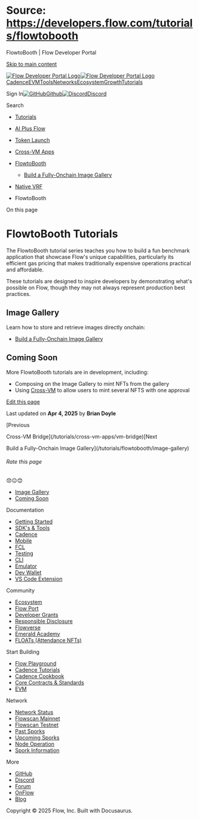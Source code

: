 # Source: https://developers.flow.com/tutorials/flowtobooth

FlowtoBooth | Flow Developer Portal



[Skip to main content](#__docusaurus_skipToContent_fallback)

[![Flow Developer Portal Logo](/img/flow-docs-logo-dark.png)![Flow Developer Portal Logo](/img/flow-docs-logo-light.png)](/)[Cadence](/build/flow)[EVM](/evm/about)[Tools](/tools/clients)[Networks](/networks/flow-networks)[Ecosystem](/ecosystem)[Growth](/growth)[Tutorials](/tutorials)

Sign In[![GitHub]()Github](https://github.com/onflow)[![Discord]()Discord](https://discord.gg/flow)

Search

* [Tutorials](/tutorials)
* [AI Plus Flow](/tutorials/ai-plus-flow)
* [Token Launch](/tutorials/token-launch)
* [Cross-VM Apps](/tutorials/cross-vm-apps)
* [FlowtoBooth](/tutorials/flowtobooth)

  + [Build a Fully-Onchain Image Gallery](/tutorials/flowtobooth/image-gallery)
* [Native VRF](/tutorials/native-vrf)

* FlowtoBooth

On this page

# FlowtoBooth Tutorials

The FlowtoBooth tutorial series teaches you how to build a fun benchmark application that showcase Flow's unique capabilities, particularly its efficient gas pricing that makes traditionally expensive operations practical and affordable.

These tutorials are designed to inspire developers by demonstrating what's possible on Flow, though they may not always represent production best practices.

## Image Gallery[​](#image-gallery "Direct link to Image Gallery")

Learn how to store and retrieve images directly onchain:

* [Build a Fully-Onchain Image Gallery](/tutorials/flowtobooth/image-gallery)

## Coming Soon[​](#coming-soon "Direct link to Coming Soon")

More FlowtoBooth tutorials are in development, including:

* Composing on the Image Gallery to mint NFTs from the gallery
* Using [Cross-VM](/tutorials/cross-vm-apps) to allow users to mint several NFTS with one approval

[Edit this page](https://github.com/onflow/docs/tree/main/docs/tutorials/flowtobooth/index.md)

Last updated on **Apr 4, 2025** by **Brian Doyle**

[Previous

Cross-VM Bridge](/tutorials/cross-vm-apps/vm-bridge)[Next

Build a Fully-Onchain Image Gallery](/tutorials/flowtobooth/image-gallery)

###### Rate this page

😞😐😊

* [Image Gallery](#image-gallery)
* [Coming Soon](#coming-soon)

Documentation

* [Getting Started](/build/getting-started/contract-interaction)
* [SDK's & Tools](/tools)
* [Cadence](https://cadence-lang.org/docs/)
* [Mobile](/build/guides/mobile/overview)
* [FCL](/tools/clients/fcl-js)
* [Testing](/build/smart-contracts/testing)
* [CLI](/tools/flow-cli)
* [Emulator](/tools/emulator)
* [Dev Wallet](https://github.com/onflow/fcl-dev-wallet)
* [VS Code Extension](/tools/vscode-extension)

Community

* [Ecosystem](/ecosystem)
* [Flow Port](https://port.onflow.org/)
* [Developer Grants](https://github.com/onflow/developer-grants)
* [Responsible Disclosure](https://flow.com/flow-responsible-disclosure)
* [Flowverse](https://www.flowverse.co/)
* [Emerald Academy](https://academy.ecdao.org/)
* [FLOATs (Attendance NFTs)](https://floats.city/)

Start Building

* [Flow Playground](https://play.flow.com/)
* [Cadence Tutorials](https://cadence-lang.org/docs/tutorial/first-steps)
* [Cadence Cookbook](https://open-cadence.onflow.org)
* [Core Contracts & Standards](/build/core-contracts)
* [EVM](/evm/about)

Network

* [Network Status](https://status.onflow.org/)
* [Flowscan Mainnet](https://flowscan.io/)
* [Flowscan Testnet](https://testnet.flowscan.io/)
* [Past Sporks](/networks/node-ops/node-operation/past-sporks)
* [Upcoming Sporks](/networks/node-ops/node-operation/upcoming-sporks)
* [Node Operation](/networks/node-ops)
* [Spork Information](/networks/node-ops/node-operation/spork)

More

* [GitHub](https://github.com/onflow)
* [Discord](https://discord.gg/flow)
* [Forum](https://forum.onflow.org/)
* [OnFlow](https://onflow.org/)
* [Blog](https://flow.com/blog)

Copyright © 2025 Flow, Inc. Built with Docusaurus.